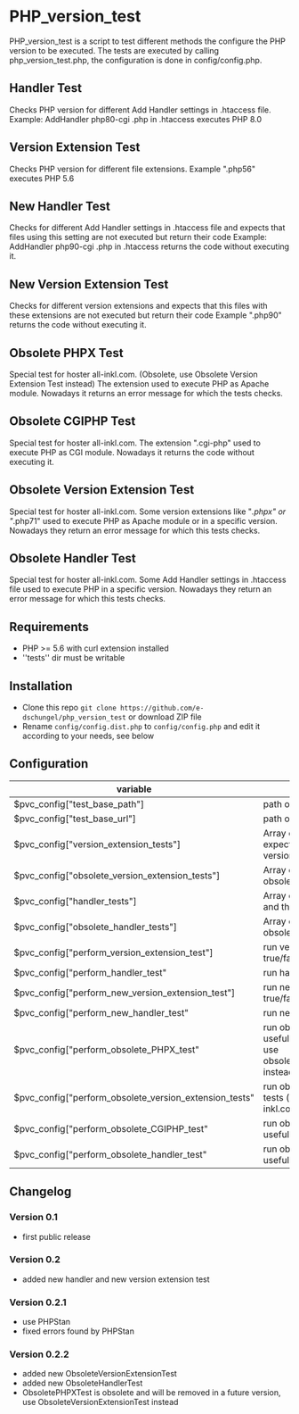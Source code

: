 # PHP_version_test
PHP_version_test is a script to test different methods the configure the PHP version to be executed.
The tests are executed by calling php_version_test.php, the configuration is done in config/config.php.

## Handler Test
Checks PHP version for different Add Handler settings in .htaccess file.
Example: AddHandler php80-cgi .php in .htaccess executes PHP 8.0

## Version Extension Test
Checks PHP version for different file extensions.
Example ".php56" executes PHP 5.6

## New Handler Test
Checks for different Add Handler settings in .htaccess file and expects that files using this setting are not executed but return their code
Example: AddHandler php90-cgi .php in .htaccess returns the code without executing it.

## New Version Extension Test
Checks for different version extensions and expects that this files with these extensions are not executed but return their code
Example ".php90" returns the code without executing it.

## Obsolete PHPX Test
Special test for hoster all-inkl.com. (Obsolete, use Obsolete Version Extension Test instead)
The extension used to execute PHP as Apache module.
Nowadays it returns an error message for which the tests checks.

## Obsolete CGIPHP Test
Special test for hoster all-inkl.com.
The extension ".cgi-php" used to execute PHP as CGI module.
Nowadays it returns the code without executing it.

## Obsolete Version Extension Test
Special test for hoster all-inkl.com.
Some version extensions like "*.phpx" or "*.php71" used to execute PHP as Apache module or in a specific version.
Nowadays they return an error message for which this tests checks.

## Obsolete Handler Test
Special test for hoster all-inkl.com.
Some Add Handler settings in .htaccess file used to execute PHP in a specific version.
Nowadays they return an error message for which this tests checks.


## Requirements
* PHP >= 5.6 with curl extension installed
* ''tests'' dir must be writable

## Installation
* Clone this repo `git clone https://github.com/e-dschungel/php_version_test` or download ZIP file
* Rename `config/config.dist.php` to `config/config.php` and edit it according to your needs, see below

## Configuration
|variable|description|
|---|---|
$pvc_config["test_base_path"] | path of the "tests" directory|
$pvc_config["test_base_url"] | path of the "tests" directory|
$pvc_config["version_extension_tests"]| Array of file extension and the expected PHP version for version extension test|
$pvc_config["obsolete_version_extension_tests"]| Array of file extension for obsolete version extension test|
$pvc_config["handler_tests"]| Array of handlers in .htaccess and the expected PHP version|
$pvc_config["obsolete_handler_tests"]| Array of handlers in .htaccess for obsolete handler test|
$pvc_config["perform_version_extension_test"]| run version extension test true/false|
$pvc_config["perform_handler_test"| run handler test true/false|
$pvc_config["perform_new_version_extension_test"]| run new version extension test true/false|
$pvc_config["perform_new_handler_test"| run new handler test true/false|
$pvc_config["perform_obsolete_PHPX_test"| run obsolete PHPX test (only useful for all-inkl.com, obsolete use obsolete_version_extension_tests instead) true/false|
$pvc_config["perform_obsolete_version_extension_tests"| run obsolete version extension tests (only useful for all-inkl.com) true/false|
$pvc_config["perform_obsolete_CGIPHP_test"|run obsolete CGIPHP test (only useful for all-inkl.com) true/false|
$pvc_config["perform_obsolete_handler_test"| run obsolete handler test (only useful for all-inkl.com) true/false|

## Changelog
### Version 0.1
* first public release

### Version 0.2
* added new handler and new version extension test

### Version 0.2.1
* use PHPStan
* fixed errors found by PHPStan

### Version 0.2.2
* added new ObsoleteVersionExtensionTest
* added new ObsoleteHandlerTest
* ObsoletePHPXTest is obsolete and will be removed in a future version, use ObsoleteVersionExtensionTest instead
